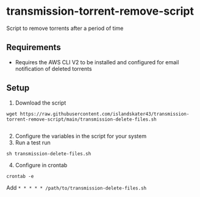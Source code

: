 # transmission-torrent-remove-script
Script to remove torrents after a period of time

## Requirements
* Requires the AWS CLI V2 to be installed and configured for email notification of deleted torrents

## Setup
1. Download the script
```
wget https://raw.githubusercontent.com/islandskater43/transmission-torrent-remove-script/main/transmission-delete-files.sh


```
2. Configure the variables in the script for your system
3. Run a test run
```
sh transmission-delete-files.sh
```
4. Configure in crontab
```
crontab -e
```
Add `* * * * * /path/to/transmission-delete-files.sh`